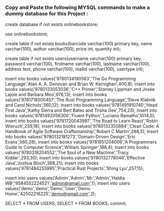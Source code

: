 ### Copy and Paste the following MYSQL commands to make a dummy database for this Project :

create database if not exists onlinebookstore;

use onlinebookstore;

create table if not exists books(barcode varchar(100) primary key,
name varchar(100),
author varchar(100),
price int,
quantity int);

create table if not exists users(username varchar(100) primary key,
password varchar(100),
firstname varchar(100),
lastname varchar(100),
address text,
phone varchar(100),
mailid varchar(100),
usertype int);

insert into books values('9780134190563','The Go Programming Language','Alan A. A. Donovan and Brian W. Kernighan',400,8);
insert into books values('9780133053036','C++ Primer','Stanley Lippman and Josée Lajoie and Barbara Moo',976,13);
insert into books values('9781718500457','The Rust Programming Language','Steve Klabnik and Carol Nichols',560,12);
insert into books values('9781491910740','Head First Java','Kathy Sierra and Bert Bates and Trisha Gee',754,23);
insert into books values('9781492056300','Fluent Python','Luciano Ramalho',1014,5);
insert into books values('9781720043997','The Road to Learn React','Robin Wieruch',239,18);
insert into books values('9780132350884','Clean Code: A Handbook of Agile Software Craftsmanship','Robert C Martin',288,3);
insert into books values('9780132181273','Domain-Driven Design','Eric Evans',560,28);
insert into books values('9781951204006','A Programmers Guide to Computer Science','William Springer',188,4);
insert into books values('9780316204552','The Soul of a New Machine','Tracy Kidder',293,30);
insert into books values('9780132778046','Effective Java','Joshua Bloch',368,21);
insert into books values('9781484255995','Practical Rust Projects','Shing Lyu',257,15);


insert into users values('Admin','Admin','Mr.','Admin','Haldia WB','9584552224521','admin@gmail.com',1);
insert into users values('demo','demo','Demo','User','Demo Home','42502216225','demo@gmail.com',2);

SELECT * FROM USERS;
SELECT * FROM BOOKS;
commit;

